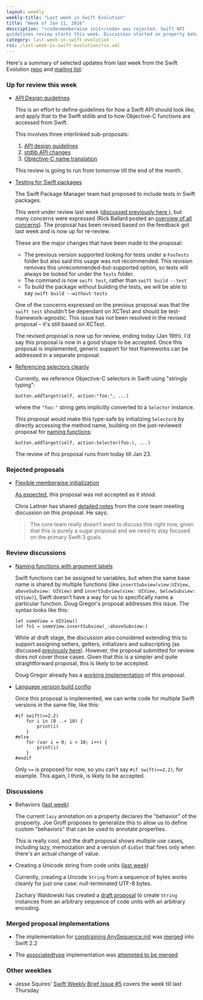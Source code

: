 ```yaml
---
layout: weekly
weekly-title: "Last week in Swift Evolution"
title: "Week of Jan 11, 2016"
description: "<code>memberwise init</code> was rejected. Swift API
guidelines review starts this week. Discussion started on property behaviors."
category: last-week-in-swift-evolution
rss: /last-week-in-swift-evolution/rss.xml
---
```


Here's a summary of selected updates from last
week from the Swift Evolution
[repo](https://github.com/apple/swift-evolution) and [mailing
list](https://lists.swift.org/pipermail/swift-evolution/):

### Up for review this week

  - <a name="api-design-guidelines"></a>
    [API Design guidelines](https://lists.swift.org/pipermail/swift-evolution/Week-of-Mon-20160111/006609.html)

    This is an effort to define guidelines for how a Swift API should
    look like, and apply that to the Swift stdlib and to how Objective-C
    functions are accessed from Swift.

    This involves three interlinked sub-proposals:

      1. [API design guidelines](https://swift.org/documentation/api-design-guidelines/)
      2. [stdlib API changes](https://github.com/apple/swift-evolution/blob/master/proposals/0006-apply-api-guidelines-to-the-standard-library.md)
      3. [Objective-C name translation](https://github.com/apple/swift-evolution/blob/master/proposals/0005-objective-c-name-translation.md)

    This review is going to run from tomorrow till the end of the month.

  - <a name="swift-pm-testing"></a>
    [Testing for Swift packages][swift_tests]

    The Swift Package Manager team had proposed to include tests in
    Swift packages.
    
    This went under review last week ([discussed previously here
    ](/last-week-in-swift-evolution/2016/swift-evolution-week-of-01-04/#swift-pm-testing)), but many concerns were expressed (Rick Ballard posted
    an [overview of all concerns][rick_ballard_test_concerns_summary]).
    The proposal has been revised based on the feedback got last week
    and is now up for re-review.

    These are the major changes that have been made to the proposal:

      * The previous version supported looking for tests under a
        `FooTests` folder but also said this usage was not recommended.
        This revision removes this unrecommended-but-supported option,
        so tests will always be looked for under the `Tests` folder.
      * The command is now `swift test`, rather than `swift build --test`
      * To build the package without building the tests, we will be
        able to say `swift build --without-tests`

    One of the concerns expressed on the previous proposal was that the
    `swift test` shouldn't be dependant on XCTest and should be
    test-framework-agnostic. This issue has not been resolved in the
    revised proposal &ndash; it's still based on XCTest.

    The revised proposal is now up for review, ending today (Jan 19th).
    I'd say this proposal is now in a good shape to be accepted. Once
    this proposal is implemented, generic support for test frameworks
    can be addressed in a separate proposal.
 
  - <a name="objc-selectors"></a>
    [Referencing selectors cleanly](https://github.com/apple/swift-evolution/blob/master/proposals/0022-objc-selectors.md)

    Currently, we reference Objective-C selectors in Swift using
    "stringly typing":

        button.addTarget(self, action:"foo:", ...)

    where the `"foo:"` string gets implicitly converted to a `Selector`
    instance.

    This proposal would make this type-safe by initializing `Selector`s
    by directly accessing the method name, building on the just-reviewed
    proposal for [naming functions](#naming-functions):

        button.addTarget(self, action:Selector(foo:), ...)

    The review of this proposal runs from today till Jan 23.

[swift_tests]: https://github.com/apple/swift-evolution/blob/master/proposals/0019-package-manager-testing.md
[rick_ballard_test_concerns_summary]: https://lists.swift.org/pipermail/swift-evolution/Week-of-Mon-20160111/006466.html

### Rejected proposals

  - [Flexible memberwise initialization][flexible_init]

    [As expected](/last-week-in-swift-evolution/2016/swift-evolution-week-of-01-04/#memberwise-init), this proposal was not accepted as it stood.

    Chris Lattner has shared [detailed notes](https://lists.swift.org/pipermail/swift-evolution/Week-of-Mon-20160111/006469.html)
    from the core team meeting discussion on this proposal. He says:

    > The core team really doesn’t want to discuss this right now, given
    > that this is purely a sugar proposal and we need to stay focused
    > on the primary Swift 3 goals.

[flexible_init]: https://github.com/apple/swift-evolution/blob/master/proposals/0018-flexible-memberwise-initialization.md

### Review discussions

  - <a name="naming-functions"></a>
    [Naming functions with argument labels][naming_functions]

    Swift functions can be assigned to variables, but when the same base
    name is shared by multiple functions (like
    `insertSubview(view:UIView, aboveSubview: UIView)` and
    `insertSubview(view: UIView, belowSubview: UIView)`), Swift doesn’t
    have a way for us to specifically name a particular function. Doug
    Gregor's proposal addresses this issue. The syntax looks like this:

        let someView = UIView()
        let fn1 = someView.insertSubview(_:aboveSubview:)

    While at draft stage, the discussion also considered extending this
    to support assigning setters, getters, initializers and
    subscripting (as discussed [previously here](/last-week-in-swift-evolution/2016/swift-evolution-week-of-12-28/#naming-functions)). However, the proposal submitted
    for review does not cover those cases. Given that this is a simpler and
    quite straightforward proposal, this is likely to be accepted.

    Doug Gregor already has a [working implementation](https://github.com/DougGregor/swift/compare/se-0021-generalized-naming) of this proposal.

[naming_functions]: https://github.com/apple/swift-evolution/blob/master/proposals/0021-generalized-naming.md

  - [Language version build config](https://github.com/apple/swift-evolution/blob/master/proposals/0020-if-swift-version.md)

    Once this proposal is implemented, we can write code for multiple
    Swift versions in the same file, like this:

        #if swift(>=2.2)
            for i in (0 ..< 10) {
                print(i)
            }
        #else
            for (var i = 0; i < 10; i++) {
                print(i)
            }
        #endif

    Only `>=` is proposed for now, so you can't say `#if swift(==2.2)`,
    for example. This again, I think, is likely to be accepted.

### Discussions

  - Behaviors ([last week](https://lists.swift.org/pipermail/swift-evolution/Week-of-Mon-20160111/006523.html))

    The current `lazy` annotation on a property declares the "behavior"
    of the propoerty. Joe Groff proposes to generalize this to allow us
    to define custom "behaviors" that can be used to annotate
    properties.

    This is really cool, and the draft proposal shows multiple use
    cases, including lazy, memoization and a version of `didSet` that
    fires only when there's an actual change of value.

  - Creating a Unicode string from code units ([last week](https://lists.swift.org/pipermail/swift-evolution/Week-of-Mon-20160111/006678.html))

    Currently, creating a Uncode `String` from a sequence of bytes works
    cleanly for just one case: null-terminated UTF-8 bytes.

    Zachary Waldowski has created a [draft proposal](https://github.com/zwaldowski/swift-evolution/blob/string-from-code-units/proposals/0000-string-from-code-units.md) to create `String` instances from an arbitrary sequence of code units with an arbitrary encoding.

### Merged proposal implementations

  - The implementation for [constraining AnySequence.init](https://github.com/apple/swift-evolution/blob/master/proposals/0014-constrained-AnySequence.md) was [merged](https://github.com/apple/swift/pull/895) into Swift 2.2

  - The [associatedtype](https://github.com/apple/swift-evolution/blob/master/proposals/0011-replace-typealias-associated.md) implementation was [attempted to be merged](https://github.com/apple/swift/pull/964)

### Other weeklies

  - Jesse Squires' [Swift Weekly Brief Issue #5](http://swiftweekly.github.io/issue-5/)
    covers the week till last Thursday

